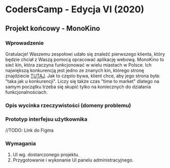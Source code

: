 # CodersCamp - Edycja VI (2020)

## Projekt końcowy - MonoKino

### Wprowadzenie
Gratulacje! Waszemu zespołowi udało się znaleźć pierwszego klienta, który będzie chciał z Waszą pomocą opracować aplikację webową.
MonoKino to sieć kin, która zaczyna funkcjonować w wielu miastach w Polsce. 
Ich największą konkurencją jest jedno ze znanych kin, którego stronę znajdziecie [TUTAJ](https://multikino.pl/repertuar/wroclaw-pasaz-grunwaldzki/teraz-gramy/alfabetyczny). Jak to często bywa, klient chce, aby jego strona była: "taka jak u konkurencji". Liczy się także czas "time to market" dlatego na samym początku trzeba się skupić tylko na koniecznych do działania funkcjonalnościach.  


### Opis wycinka rzeczywistości (domeny problemu)




### Prototyp interfejsu użytkownika

//TODO: Link do Figma

### Wymagania

1. UI wg. dostarczonego projektu.
2. Przygotowanie i wykonanie UI panelu administracyjnego.
